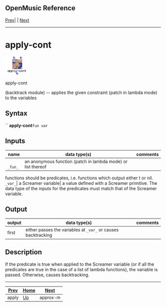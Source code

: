OpenMusic Reference  
---  
[Prev](apply)| | [Next](approx-m)  
  
* * *

# apply-cont

![](figures/functions/backtrack/apply-cont.png)

  
  
apply-cont  
  
(backtrack module) \-- applies the given constraint (patch in lambda mode) to
the variables  

## Syntax

`` **apply-cont**` fun var `

## Inputs

name| data type(s)| comments  
---|---|---  
` _fun_`|  an anonymous function (patch in lambda mode) or list thereof|
functions should be predicates, i.e. functions which output either t or nil.  
`_var_`|  a Screamer variable| a value defined with a Screamer primitive. The
data type of the inputs for the predicates must match that of the Screamer
variable.  
  
## Output

output| data type(s)| comments  
---|---|---  
first| either passes the variables at `_var_` or causes backtracking |  
  
## Description

If the predicate is true when applied to the Screamer variable (or if all the
predicates are true in the case of a list of lambda functions), the variable
is passed. Otherwise, causes backtracking.

* * *

[Prev](apply)| [Home](index)| [Next](approx-m)  
---|---|---  
apply| [Up](funcref.main)| approx-m

